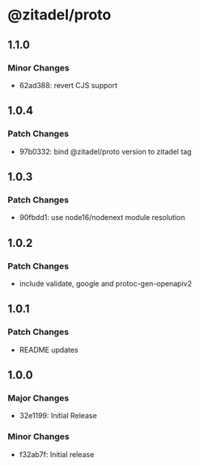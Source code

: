 # @zitadel/proto

## 1.1.0

### Minor Changes

- 62ad388: revert CJS support

## 1.0.4

### Patch Changes

- 97b0332: bind @zitadel/proto version to zitadel tag

## 1.0.3

### Patch Changes

- 90fbdd1: use node16/nodenext module resolution

## 1.0.2

### Patch Changes

- include validate, google and protoc-gen-openapiv2

## 1.0.1

### Patch Changes

- README updates

## 1.0.0

### Major Changes

- 32e1199: Initial Release

### Minor Changes

- f32ab7f: Initial release

